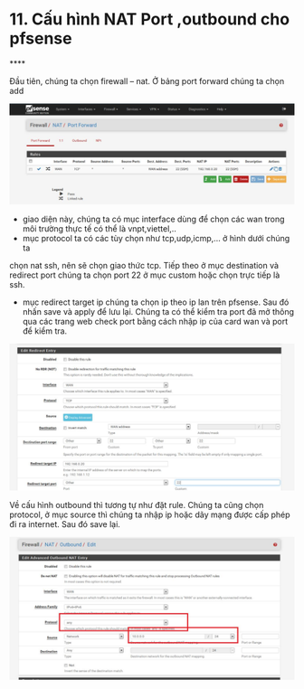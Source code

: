 # 11. Cấu hình NAT Port ,outbound cho pfsense

\*\*\*\*

Đầu tiên, chúng ta chọn firewall – nat. Ở bảng port forward chúng ta chọn add

![](.gitbook/assets/42.jpeg)

* giao diện này, chúng ta có mục interface dùng để chọn các wan trong môi trường thực tế có thể là vnpt,viettel,..
* mục protocol ta có các tùy chọn như tcp,udp,icmp,… ở hình dưới chúng ta

chọn nat ssh, nên sẽ chọn giao thức tcp. Tiếp theo ở mục destination và redirect port chúng ta chọn port 22 ở mục custom hoặc chọn trực tiếp là ssh.

* mục redirect target ip chúng ta chọn ip theo ip lan trên pfsense. Sau đó nhấn save và apply để lưu lại. Chúng ta có thể kiểm tra port đã mở thông qua các trang web check port bằng cách nhập ip của card wan và port để kiểm tra.

![](.gitbook/assets/43.jpeg)

Về cấu hình outbound thì tương tự như đặt rule. Chúng ta cũng chọn protocol, ở mục source thì chúng ta nhập ip hoặc dãy mạng được cấp phép đi ra internet. Sau đó save lại.

![](.gitbook/assets/44.jpeg)



